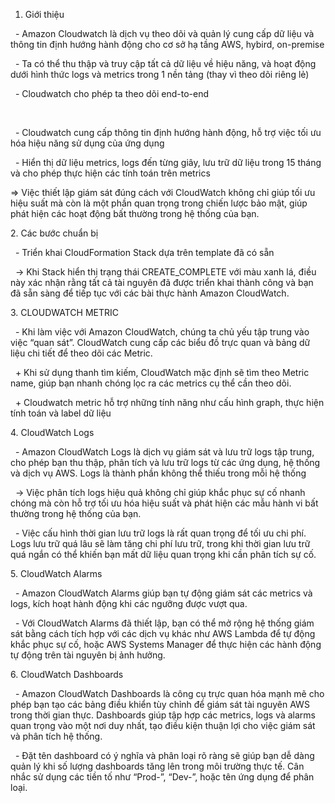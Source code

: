 1. Giới thiệu

&nbsp;	- Amazon Cloudwatch là dịch vụ theo dõi và quản lý cung cấp dữ liệu và thông tin định hướng hành động cho cơ sở hạ tầng AWS, hybird, on-premise

&nbsp;	- Ta có thể thu thập và truy cập tất cả dữ liệu về hiệu năng, và hoạt động dưới hình thức logs và metrics trong 1 nền tảng (thay vì theo dõi riêng lẻ)

&nbsp;	- Cloudwatch cho phép ta theo dõi end-to-end 

&nbsp;	

&nbsp;	- Cloudwatch cung cấp thông tin định hướng hành động, hỗ trợ việc tối ưu hóa hiệu năng sử dụng của ứng dụng

&nbsp;	- Hiển thị dữ liệu metrics, logs đến từng giây, lưu trữ dữ liệu trong 15 tháng và cho phép thực hiện các tính toán trên metrics



=> Việc thiết lập giám sát đúng cách với CloudWatch không chỉ giúp tối ưu hiệu suất mà còn là một phần quan trọng trong chiến lược bảo mật, giúp phát hiện các hoạt động bất thường trong hệ thống của bạn.



2\. Các bước chuẩn bị

&nbsp;	- Triển khai CloudFormation Stack dựa trên template đã có sẵn

&nbsp;	-> Khi Stack hiển thị trạng thái CREATE\_COMPLETE với màu xanh lá, điều này xác nhận rằng tất cả tài nguyên đã được triển khai thành công và bạn đã sẵn sàng để tiếp tục với các bài thực hành Amazon CloudWatch.



3\. CLOUDWATCH METRIC

&nbsp;	- Khi làm việc với Amazon CloudWatch, chúng ta chủ yếu tập trung vào việc “quan sát”. CloudWatch cung cấp các biểu đồ trực quan và bảng dữ liệu chi tiết để theo dõi các Metric.

&nbsp;	+ Khi sử dụng thanh tìm kiếm, CloudWatch mặc định sẽ tìm theo Metric name, giúp bạn nhanh chóng lọc ra các metrics cụ thể cần theo dõi.	

&nbsp;	+ Cloudwatch metric hỗ trợ những tính năng như cấu hình graph, thực hiện tính toán và label dữ liệu



4\. CloudWatch Logs

&nbsp;	- Amazon CloudWatch Logs là dịch vụ giám sát và lưu trữ logs tập trung, cho phép bạn thu thập, phân tích và lưu trữ logs từ các ứng dụng, hệ thống và dịch vụ AWS. Logs là thành phần không thể thiếu trong mỗi hệ thống

&nbsp;	-> Việc phân tích logs hiệu quả không chỉ giúp khắc phục sự cố nhanh chóng mà còn hỗ trợ tối ưu hóa hiệu suất và phát hiện các mẫu hành vi bất thường trong hệ thống của bạn.

&nbsp;	- Việc cấu hình thời gian lưu trữ logs là rất quan trọng để tối ưu chi phí. Logs lưu trữ quá lâu sẽ làm tăng chi phí lưu trữ, trong khi thời gian lưu trữ quá ngắn có thể khiến bạn mất dữ liệu quan trọng khi cần phân tích sự cố.



5\. CloudWatch Alarms

&nbsp;	- Amazon CloudWatch Alarms giúp bạn tự động giám sát các metrics và logs, kích hoạt hành động khi các ngưỡng được vượt qua. 

&nbsp;	- Với CloudWatch Alarms đã thiết lập, bạn có thể mở rộng hệ thống giám sát bằng cách tích hợp với các dịch vụ khác như AWS Lambda để tự động khắc phục sự cố, hoặc AWS Systems Manager để thực hiện các hành động tự động trên tài nguyên bị ảnh hưởng.



6\. CloudWatch Dashboards

&nbsp;	- Amazon CloudWatch Dashboards là công cụ trực quan hóa mạnh mẽ cho phép bạn tạo các bảng điều khiển tùy chỉnh để giám sát tài nguyên AWS trong thời gian thực. Dashboards giúp tập hợp các metrics, logs và alarms quan trọng vào một nơi duy nhất, tạo điều kiện thuận lợi cho việc giám sát và phân tích hệ thống.

&nbsp;	- Đặt tên dashboard có ý nghĩa và phân loại rõ ràng sẽ giúp bạn dễ dàng quản lý khi số lượng dashboards tăng lên trong môi trường thực tế. Cân nhắc sử dụng các tiền tố như “Prod-”, “Dev-”, hoặc tên ứng dụng để phân loại.





